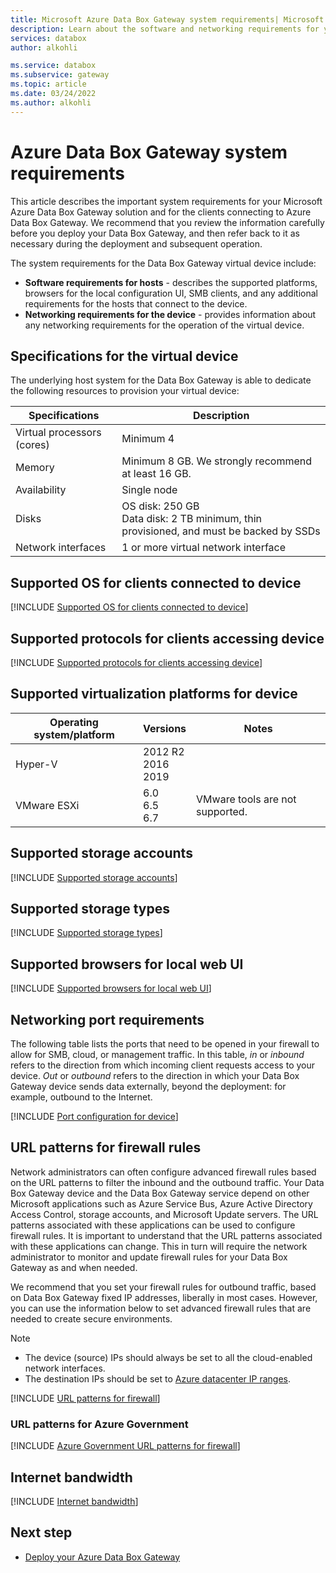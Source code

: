 ```yaml
---
title: Microsoft Azure Data Box Gateway system requirements| Microsoft Docs
description: Learn about the software and networking requirements for your Azure Data Box Gateway
services: databox
author: alkohli

ms.service: databox
ms.subservice: gateway
ms.topic: article
ms.date: 03/24/2022
ms.author: alkohli
---
```

# Azure Data Box Gateway system requirements

This article describes the important system requirements for your Microsoft Azure Data Box Gateway solution and for the clients connecting to Azure Data Box Gateway. We recommend that you review the information carefully before you deploy your Data Box Gateway, and then refer back to it as necessary during the deployment and subsequent operation. 

The system requirements for the Data Box Gateway virtual device include:

- **Software requirements for hosts** - describes the supported platforms, browsers for the local configuration UI, SMB clients, and any additional requirements for the hosts that connect to the device.
- **Networking requirements for the device** - provides information about any networking requirements for the operation of the virtual device.


## Specifications for the virtual device

The underlying host system for the Data Box Gateway is able to dedicate the following resources to provision your virtual device:

| Specifications                                          | Description              |
|---------------------------------------------------------|--------------------------|
| Virtual processors (cores)   | Minimum 4 |
| Memory  | Minimum 8 GB. We strongly recommend at least 16 GB. |
| Availability|Single node|
| Disks| OS disk: 250 GB <br> Data disk: 2 TB minimum, thin provisioned, and must be backed by SSDs|
| Network interfaces|1 or more virtual network interface|


## Supported OS for clients connected to device

[!INCLUDE [Supported OS for clients connected to device](../../includes/data-box-edge-gateway-supported-client-os.md)]

## Supported protocols for clients accessing device

[!INCLUDE [Supported protocols for clients accessing device](../../includes/data-box-edge-gateway-supported-client-protocols.md)]

## Supported virtualization platforms for device

| **Operating system/platform**  |**Versions**   |**Notes**  |
|---------|---------|---------|
|Hyper-V  |  2012 R2 <br> 2016 <br> 2019 |         |
|VMware ESXi     | 6.0 <br> 6.5 <br> 6.7       |VMware tools are not supported.         |


## Supported storage accounts

[!INCLUDE [Supported storage accounts](../../includes/data-box-edge-gateway-supported-storage-accounts.md)]


## Supported storage types

[!INCLUDE [Supported storage types](../../includes/data-box-edge-gateway-supported-storage-types.md)]

## Supported browsers for local web UI

[!INCLUDE [Supported browsers for local web UI](../../includes/data-box-edge-gateway-supported-browsers.md)]

## Networking port requirements

The following table lists the ports that need to be opened in your firewall to allow for SMB, cloud, or management traffic. In this table, *in* or *inbound* refers to the direction from which incoming client requests access to your device. *Out* or *outbound* refers to the direction in which your Data Box Gateway device sends data externally, beyond the deployment: for example, outbound to the Internet.

[!INCLUDE [Port configuration for device](../../includes/data-box-edge-gateway-port-config.md)]

## URL patterns for firewall rules

Network administrators can often configure advanced firewall rules based on the URL patterns to filter the inbound and the outbound traffic. Your Data Box Gateway device and the Data Box Gateway service depend on other Microsoft applications such as Azure Service Bus, Azure Active Directory Access Control, storage accounts, and Microsoft Update servers. The URL patterns associated with these applications can be used to configure firewall rules. It is important to understand that the URL patterns associated with these applications can change. This in turn will require the network administrator to monitor and update firewall rules for your Data Box Gateway as and when needed.

We recommend that you set your firewall rules for outbound traffic, based on Data Box Gateway fixed IP addresses, liberally in most cases. However, you can use the information below to set advanced firewall rules that are needed to create secure environments.

> [!NOTE]
> - The device (source) IPs should always be set to all the cloud-enabled network interfaces.
> - The destination IPs should be set to [Azure datacenter IP ranges](https://www.microsoft.com/download/confirmation.aspx?id=41653).

[!INCLUDE [URL patterns for firewall](../../includes/data-box-edge-gateway-url-patterns-firewall.md)]

### URL patterns for Azure Government

[!INCLUDE [Azure Government URL patterns for firewall](../../includes/data-box-edge-gateway-gov-url-patterns-firewall.md)]

## Internet bandwidth

[!INCLUDE [Internet bandwidth](../../includes/data-box-edge-gateway-internet-bandwidth.md)]

## Next step

* [Deploy your Azure Data Box Gateway](data-box-gateway-deploy-prep.md)

